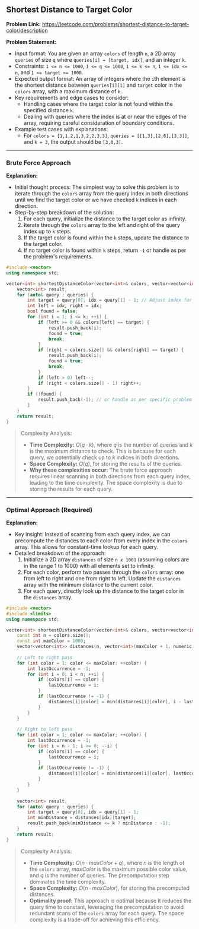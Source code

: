 ## Shortest Distance to Target Color
**Problem Link:** https://leetcode.com/problems/shortest-distance-to-target-color/description

**Problem Statement:**
- Input format: You are given an array `colors` of length `n`, a 2D array `queries` of size `q` where `queries[i] = [target, idx]`, and an integer `k`.
- Constraints: `1 <= n <= 1000`, `1 <= q <= 1000`, `1 <= k <= n`, `1 <= idx <= n`, and `1 <= target <= 1000`.
- Expected output format: An array of integers where the `i`th element is the shortest distance between `queries[i][1]` and `target` color in the `colors` array, with a maximum distance of `k`.
- Key requirements and edge cases to consider:
  - Handling cases where the target color is not found within the specified distance `k`.
  - Dealing with queries where the index is at or near the edges of the array, requiring careful consideration of boundary conditions.
- Example test cases with explanations:
  - For `colors = [1,1,2,1,3,2,2,3,3]`, `queries = [[1,3],[2,6],[3,3]]`, and `k = 3`, the output should be `[3,0,3]`.

---

### Brute Force Approach

**Explanation:**
- Initial thought process: The simplest way to solve this problem is to iterate through the `colors` array from the query index in both directions until we find the target color or we have checked `k` indices in each direction.
- Step-by-step breakdown of the solution:
  1. For each query, initialize the distance to the target color as infinity.
  2. Iterate through the `colors` array to the left and right of the query index up to `k` steps.
  3. If the target color is found within the `k` steps, update the distance to the target color.
  4. If no target color is found within `k` steps, return `-1` or handle as per the problem's requirements.

```cpp
#include <vector>
using namespace std;

vector<int> shortestDistanceColor(vector<int>& colors, vector<vector<int>>& queries, int k) {
    vector<int> result;
    for (auto& query : queries) {
        int target = query[0], idx = query[1] - 1; // Adjust index for 0-based indexing
        int left = idx, right = idx;
        bool found = false;
        for (int i = 1; i <= k; ++i) {
            if (left >= 0 && colors[left] == target) {
                result.push_back(i);
                found = true;
                break;
            }
            if (right < colors.size() && colors[right] == target) {
                result.push_back(i);
                found = true;
                break;
            }
            if (left > 0) left--;
            if (right < colors.size() - 1) right++;
        }
        if (!found) {
            result.push_back(-1); // or handle as per specific problem requirements
        }
    }
    return result;
}
```

> Complexity Analysis:
> - **Time Complexity:** $O(q \cdot k)$, where $q$ is the number of queries and $k$ is the maximum distance to check. This is because for each query, we potentially check up to $k$ indices in both directions.
> - **Space Complexity:** $O(q)$, for storing the results of the queries.
> - **Why these complexities occur:** The brute force approach requires linear scanning in both directions from each query index, leading to the time complexity. The space complexity is due to storing the results for each query.

---

### Optimal Approach (Required)

**Explanation:**
- Key insight: Instead of scanning from each query index, we can precompute the distances to each color from every index in the `colors` array. This allows for constant-time lookup for each query.
- Detailed breakdown of the approach:
  1. Initialize a 2D array `distances` of size `n x 1001` (assuming colors are in the range 1 to 1000) with all elements set to infinity.
  2. For each color, perform two passes through the `colors` array: one from left to right and one from right to left. Update the `distances` array with the minimum distance to the current color.
  3. For each query, directly look up the distance to the target color in the `distances` array.

```cpp
#include <vector>
#include <limits>
using namespace std;

vector<int> shortestDistanceColor(vector<int>& colors, vector<vector<int>>& queries, int k) {
    const int n = colors.size();
    const int maxColor = 1000;
    vector<vector<int>> distances(n, vector<int>(maxColor + 1, numeric_limits<int>::max()));
    
    // Left to right pass
    for (int color = 1; color <= maxColor; ++color) {
        int lastOccurrence = -1;
        for (int i = 0; i < n; ++i) {
            if (colors[i] == color) {
                lastOccurrence = i;
            }
            if (lastOccurrence != -1) {
                distances[i][color] = min(distances[i][color], i - lastOccurrence);
            }
        }
    }
    
    // Right to left pass
    for (int color = 1; color <= maxColor; ++color) {
        int lastOccurrence = -1;
        for (int i = n - 1; i >= 0; --i) {
            if (colors[i] == color) {
                lastOccurrence = i;
            }
            if (lastOccurrence != -1) {
                distances[i][color] = min(distances[i][color], lastOccurrence - i);
            }
        }
    }
    
    vector<int> result;
    for (auto& query : queries) {
        int target = query[0], idx = query[1] - 1;
        int minDistance = distances[idx][target];
        result.push_back(minDistance <= k ? minDistance : -1);
    }
    return result;
}
```

> Complexity Analysis:
> - **Time Complexity:** $O(n \cdot maxColor + q)$, where $n$ is the length of the `colors` array, $maxColor$ is the maximum possible color value, and $q$ is the number of queries. The precomputation step dominates the time complexity.
> - **Space Complexity:** $O(n \cdot maxColor)$, for storing the precomputed distances.
> - **Optimality proof:** This approach is optimal because it reduces the query time to constant, leveraging the precomputation to avoid redundant scans of the `colors` array for each query. The space complexity is a trade-off for achieving this efficiency.